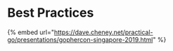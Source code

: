 # Best Practices

{% embed url="https://dave.cheney.net/practical-go/presentations/gophercon-singapore-2019.html" %}

